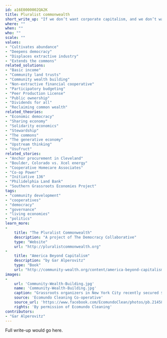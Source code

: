 ```yaml
---
id: a16E0000002QA2K
title: Pluralist commonwealth
short_write_up: "If we don’t want corporate capitalism, and we don’t want authoritarian state socialism, what do we want? The pluralist commonwealth is a vision of an economic and political system designed to ensure environmental sustainability, genuine democracy, community, and greater equality and personal liberty. Crucially: it’s a commonwealth, meaning that ownership of the economic foundations of society is broadly distributed and democratized, and it’s pluralist, meaning that there is no single magic bullet; instead, we need a system made up of different kinds of institutions at different scales, from worker cooperatives and community ownership at smaller scales to public ownership in critically important larger sectors."
where: ""
when: ""
who: ""
scale: ""
values:
- "Cultivates abundance"
- "Deepens democracy"
- "Displaces extractive industry"
- "Extends the commons"
related_solutions:
- "Basic income"
- "Community land trusts"
- "Community wealth building"
- "Non-extractive financial cooperative"
- "Participatory budgeting"
- "Peer Production License"
- "Public ownership"
- "Dividends for all"
- "Reclaiming common wealth"
related_theories:
- "Economic democracy"
- "Sharing economy"
- "Solidarity economics"
- "Stewardship"
- "The commons"
- "The generative economy"
- "Upstream thinking"
- "Usufruct"
related_stories:
- "Anchor procurement in Cleveland"
- "Boulder, Colorado vs. Xcel energy"
- "Cooperative Homecare Associates"
- "Co-op Power"
- "Initiative 136"
- "Philidelphia Land Bank"
- "Southern Grassroots Economies Project"
tags:
- "community development"
- "cooperatives"
- "democracy"
- "governance"
- "living economies"
- "politics"
learn_more:
-
    title: "The Pluralist Commonwealth"
    description: "A project of The Democracy Collaborative"
    type: "Website"
    url: "http://pluralistcommonwealth.org"
-
    title: "America Beyond Capitalism"
    description: "by Gar Alperovitz"
    type: "Book"
    url: "http://community-wealth.org/content/america-beyond-capitalism-reclaiming-our-wealth-our-liberty-and-our-democracy"
images:
-
    url: 'Community-Wealth-Building.jpg'
    name: 'Community-Wealth-Building.jpg' 
    caption: "Grassroots organizers in New York City recently secured $1.2 million in funding from the city council for a key component of community wealth building: the development of worker cooperatives."
    source: 'Ecomundo Cleaning Co-operative'
    source_url: 'https://www.facebook.com/EcomundoClean/photos/pb.214582215279233.-2207520000.1409980196./642307309173386/?type=3&theater'
    rights: 'By permission of Ecomundo Cleaning'
contributors:
- "Gar Alperovitz"
---
```

Full write-up would go here.
